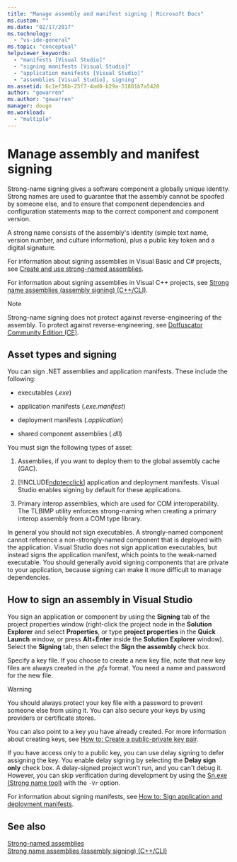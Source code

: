 ```yaml
---
title: "Manage assembly and manifest signing | Microsoft Docs"
ms.custom: ""
ms.date: "02/17/2017"
ms.technology: 
  - "vs-ide-general"
ms.topic: "conceptual"
helpviewer_keywords: 
  - "manifests [Visual Studio]"
  - "signing manifests [Visual Studio]"
  - "application manifests [Visual Studio]"
  - "assemblies [Visual Studio], signing"
ms.assetid: 6c1ef36b-25f7-4ad0-b29a-51801b7a5420
author: "gewarren"
ms.author: "gewarren"
manager: douge
ms.workload: 
  - "multiple"
---
```

# Manage assembly and manifest signing
Strong-name signing gives a software component a globally unique identity. Strong names are used to guarantee that the assembly cannot be spoofed by someone else, and to ensure that component dependencies and configuration statements map to the correct component and component version.  
  
 A strong name consists of the assembly's identity (simple text name, version number, and culture information), plus a public key token and a digital signature.  
  
 For information about signing assemblies in Visual Basic and C# projects, see [Create and use strong-named assemblies](http://msdn.microsoft.com/Library/ffbf6d9e-4a88-4a8a-9645-4ce0ee1ee5f9).  
  
 For information about signing assemblies in Visual C++ projects, see [Strong name assemblies (assembly signing) (C++/CLI)](/cpp/dotnet/strong-name-assemblies-assembly-signing-cpp-cli).  

> [!NOTE]
>  Strong-name signing does not protect against reverse-engineering of the assembly.  To protect against reverse-engineering, see [Dotfuscator Community Edition (CE)](dotfuscator/index.md).
  
## Asset types and signing  
 You can sign .NET assemblies and application manifests. These include the following:  
  
-   executables (*.exe*)  
  
-   application manifests (*.exe.manifest*)  
  
-   deployment manifests (*.application*)  
  
-   shared component assemblies (*.dll*)  
  
You must sign the following types of asset:  
  
1.  Assemblies, if you want to deploy them to the global assembly cache (GAC).  
  
2.  [!INCLUDE[ndptecclick](../deployment/includes/ndptecclick_md.md)] application and deployment manifests. Visual Studio enables signing by default for these applications.  
  
3.  Primary interop assemblies, which are used for COM interoperability. The TLBIMP utility enforces strong-naming when creating a primary interop assembly from a COM type library.  
  
In general you should not sign executables. A strongly-named component cannot reference a non-strongly-named component that is deployed with the application. Visual Studio does not sign application executables, but instead signs the application manifest, which points to the weak-named executable. You should generally avoid signing components that are private to your application, because signing can make it more difficult to manage dependencies.  
  
## How to sign an assembly in Visual Studio  
 You sign an application or component by using the **Signing** tab of the project properties window (right-click the project node in the **Solution Explorer** and select **Properties**, or type **project properties** in the **Quick Launch** window, or press **Alt**+**Enter** inside the **Solution Explorer** window). Select the **Signing** tab, then select the **Sign the assembly**  check box.  
  
 Specify a key file. If you choose to create a new key file, note that new key files are always created in the *.pfx* format. You need a name and password for the new file.  
  
> [!WARNING]
>  You should always protect your key file with a password to prevent someone else from using it. You can also secure your keys by using providers or certificate stores.  
  
 You can also point to a key you have already created. For more information about creating keys, see [How to: Create a public-private key pair](/dotnet/framework/app-domains/how-to-create-a-public-private-key-pair).  
  
 If you have access only to a public key, you can use delay signing to defer assigning the key. You enable delay signing by selecting the **Delay sign only** check box. A delay-signed project won't run, and you can't debug it. However, you can skip verification during development by using the [Sn.exe (Strong name tool)](/dotnet/framework/tools/sn-exe-strong-name-tool) with the `-Vr` option.  
  
 For information about signing manifests, see [How to: Sign application and deployment manifests](../ide/how-to-sign-application-and-deployment-manifests.md).  
  
## See also  
 [Strong-named assemblies](/dotnet/framework/app-domains/strong-named-assemblies)   
 [Strong name assemblies (assembly signing) (C++/CLI)](/cpp/dotnet/strong-name-assemblies-assembly-signing-cpp-cli)